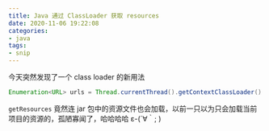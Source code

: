 ```yaml
---
title: Java 通过 ClassLoader 获取 resources
date: 2020-11-06 19:22:08
categories:
- java
tags:
- snip
---
```


今天突然发现了一个 class loader 的新用法

```java
Enumeration<URL> urls = Thread.currentThread().getContextClassLoader().getResources("my.xml");
```

`getResources` 竟然连 jar 包中的资源文件也会加载，以前一只以为只会加载当前项目的资源的，孤陋寡闻了，哈哈哈哈 ε-(´∀｀; )

